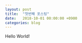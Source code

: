 ```yaml
---
layout: post
title:  "첫번째 포스팅"
date:   2018-10-01 00:00:00 +0900
categories: blog
---
```

Hello World!

